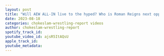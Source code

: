 ```yaml
---
layout: post
title: "Will AEW ALL-IN live to the hyped? Who is Roman Reigns next opponent or is he taking a break? Ep#155"
date: 2023-08-18
categories: chokeslam-wrestling-report videos
author: chokeslam-wrestling-report
spotify_track_id: 
youtube_video_id: ajsR5ItAQsU
apple_track_id: 
youtube_metadata: 
---
```


